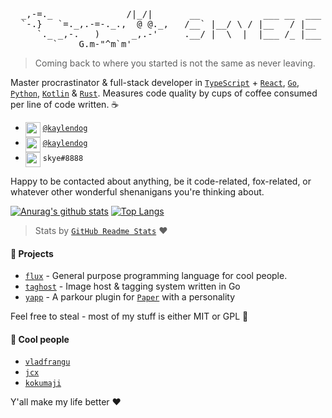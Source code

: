 <pre>
  _,-=._              /|_/|       __            ___ __  ___  __  
  `-.}   `=._,.-=-._.,  @ @._,   /__` |__/ \ / |__   / |__  |__) 
     `._ _,-.   )      _,.-'     .__/ |  \  |  |___ /_ |___ |  \ 
        `    G.m-"^m`m'        
</pre>

> Coming back to where you started is not the same as never leaving.

Master procrastinator & full-stack developer in [`TypeScript`](https://github.com/microsoft/TypeScript) + [`React`](https://github.com/facebook/react), [`Go`](https://github.com/golang/go/), [`Python`](https://github.com/python/cpython), [`Kotlin`](https://github.com/JetBrains/kotlin) & [`Rust`](https://github.com/rust-lang/rust). Measures code quality by cups of coffee consumed per line of code written. :coffee:

- <img src="https://raw.githubusercontent.com/kaylendog/kaylendog/master/logo-twitter.svg" width="24px" align="top"> [`@kaylendog`](https://twitter.com/kaylendog)
- <img src="https://raw.githubusercontent.com/kaylendog/kaylendog/master/logo-telegram.svg" width="24px" align="top"> [`@kaylendog`](https://t.me/kaylendog)
- <img src="https://raw.githubusercontent.com/kaylendog/kaylendog/master/logo-discord.svg" width="24px" align="top"> `skye#8888`

Happy to be contacted about anything, be it code-related, fox-related, or whatever other wonderful shenanigans you're thinking about.

[![Anurag's github stats](https://github-readme-stats.vercel.app/api?username=kaylendog)](https://github.com/anuraghazra/github-readme-stats) [![Top Langs](https://github-readme-stats.vercel.app/api/top-langs/?username=kaylendog&layout=compact)](https://github.com/anuraghazra/github-readme-stats)

> Stats by [`GitHub Readme Stats`](https://github.com/anuraghazra/github-readme-stats) :heart:

#### :telescope: Projects

- [`flux`](https://github.com/kaylendog/flux) - General purpose programming language for cool people.
- [`taghost`](https://github.com/kaylendog/taghost) - Image host & tagging system written in Go
- [`yapp`](https://github.com/DumbDogDiner/yapp) - A parkour plugin for [`Paper`](https://github.com/papermc/paper) with a personality

Feel free to steal - most of my stuff is either MIT or GPL :fox_face:

#### :couple: Cool people

- [`vladfrangu`](https://github.com/vladfrangu)
- [`jcx`](https://github.com/prouser123) 
- [`kokumaji`](https://github.com/kokumaji)

Y'all make my life better :heart:
